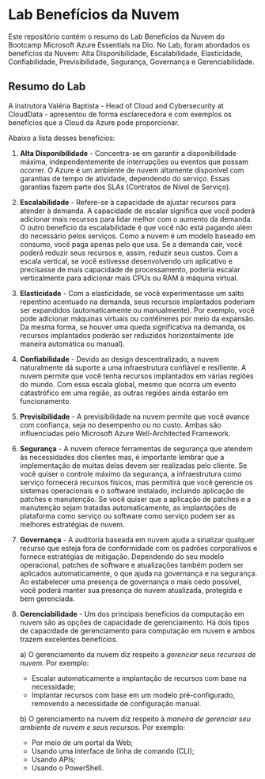 # Lab Benefícios da Nuvem

Este repositório contém o resumo do Lab Benefícios da Nuvem do Bootcamp Microsoft Azure Essentials na Dio. No Lab, foram abordados os benefícios da Nuvem: Alta Disponibilidade, Escalabilidade, Elasticidade, Confiabilidade, Previsibilidade, Segurança, Governança e Gerenciabilidade.

## Resumo do Lab

A instrutora Valéria Baptista - Head of Cloud and Cybersecurity at CloudData - apresentou de forma esclarecedora e com exemplos os benefícios que a Cloud da Azure pode proporcionar.

Abaixo a lista desses benefícios:

1. **Alta Disponibilidade** - Concentra-se em garantir a disponibilidade máxima, independentemente de interrupções ou eventos que possam ocorrer. O Azure é um ambiente de nuvem altamente disponível com garantias de tempo de atividade, dependendo do serviço. Essas garantias fazem parte dos SLAs (Contratos de Nível de Serviço).

2. **Escalabilidade** - Refere-se à capacidade de ajustar recursos para atender à demanda. A capacidade de escalar significa que você poderá adicionar mais recursos para lidar melhor com o aumento da demanda. O outro benefício da escalabilidade é que você não está pagando além do necessário pelos serviços. Como a nuvem é um modelo baseado em consumo, você paga apenas pelo que usa. Se a demanda cair, você poderá reduzir seus recursos e, assim, reduzir seus custos. Com a escala vertical, se você estivesse desenvolvendo um aplicativo e precisasse de mais capacidade de processamento, poderia escalar verticalmente para adicionar mais CPUs ou RAM à máquina virtual. 

3. **Elasticidade** - Com a elasticidade, se você experimentasse um salto repentino acentuado na demanda, seus recursos implantados poderiam ser expandidos (automaticamente ou manualmente). Por exemplo, você pode adicionar máquinas virtuais ou contêineres por meio da expansão. Da mesma forma, se houver uma queda significativa na demanda, os recursos implantados poderão ser reduzidos horizontalmente (de maneira automática ou manual).

4. **Confiabilidade** - Devido ao design descentralizado, a nuvem naturalmente dá suporte a uma infraestrutura confiável e resiliente. A nuvem permite que você tenha recursos implantados em várias regiões do mundo. Com essa escala global, mesmo que ocorra um evento catastrófico em uma região, as outras regiões ainda estarão em funcionamento. 

5. **Previsibilidade** - A previsibilidade na nuvem permite que você avance com confiança, seja no desempenho ou no custo. Ambas são influenciadas pelo Microsoft Azure Well-Architected Framework. 

6. **Segurança** - A nuvem oferece ferramentas de segurança que atendem às necessidades dos clientes mas, é importante lembrar que a implementação de muitas delas devem ser realizadas pelo cliente. Se você quiser o controle máximo da segurança, a infraestrutura como serviço fornecerá recursos físicos, mas permitirá que você gerencie os sistemas operacionais e o software instalado, incluindo aplicação de patches e manutenção. Se você quiser que a aplicação de patches e a manutenção sejam tratadas automaticamente, as implantações de plataforma como serviço ou software como serviço podem ser as melhores estratégias de nuvem.

7. **Governança** - A auditoria baseada em nuvem ajuda a sinalizar qualquer recurso que esteja fora de conformidade com os padrões corporativos e fornece estratégias de mitigação. Dependendo do seu modelo operacional, patches de software e atualizações também podem ser aplicados automaticamente, o que ajuda na governança e na segurança. Ao estabelecer uma presença de governança o mais cedo possível, você poderá manter sua presença de nuvem atualizada, protegida e bem gerenciada.

8. **Gerenciabilidade** - Um dos principais benefícios da computação em nuvem são as opções de capacidade de gerenciamento. Há dois tipos de capacidade de gerenciamento para computação em nuvem e ambos trazem excelentes benefícios. 

   a) O gerenciamento da nuvem diz respeito a _gerenciar seus recursos de nuvem_. Por exemplo:
   - Escalar automaticamente a implantação de recursos com base na necessidade;
   - Implantar recursos com base em um modelo pré-configurado, removendo a necessidade de configuração manual.
   
   b) O gerenciamento na nuvem diz respeito à _maneira de gerenciar seu ambiente de nuvem e seus recursos_. Por exemplo:
   - Por meio de um portal da Web;
   - Usando uma interface de linha de comando (CLI);
   - Usando APIs;
   - Usando o PowerShell.